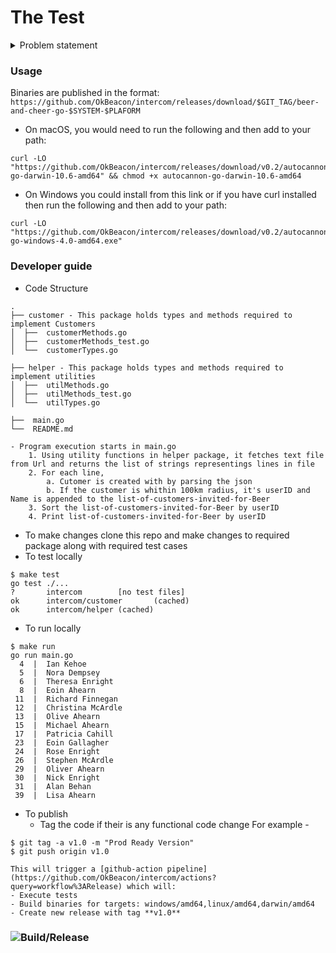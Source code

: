 # The Test

<details close>
<summary>Problem statement</summary>
<br>
We have some customer records in a text file (customers.txt) -- one customer per line, JSON lines formatted. We want to invite any customer within 100km of our Dublin office for some food and drinks on us. Write a program that will read the full list of customers and output the names and user ids of matching customers (within 100km), sorted by User ID (ascending).
<br>
You must use the first formula from <a href="https://en.wikipedia.org/wiki/Great-circle_distance">this Wikipedia article<\a> to calculate distance. Don't forget, you'll need to convert degrees to radians.
<br>
The GPS coordinates for our Dublin office are **53.339428, -6.257664**
<br>
You can find the Customer list <a href="https://s3.amazonaws.com/intercom-take-home-test/customers.txt">here</a>.
</details>


### Usage
Binaries are published in the format: `https://github.com/OkBeacon/intercom/releases/download/$GIT_TAG/beer-and-cheer-go-$SYSTEM-$PLAFORM`
- On macOS, you would need to run the following and then add to your path:
```
curl -LO "https://github.com/OkBeacon/intercom/releases/download/v0.2/autocannon-go-darwin-10.6-amd64" && chmod +x autocannon-go-darwin-10.6-amd64
```

- On Windows you could install from this link or if you have curl installed then run the following and then add to your path:
```
curl -LO "https://github.com/OkBeacon/intercom/releases/download/v0.2/autocannon-go-windows-4.0-amd64.exe"
```


### Developer guide

- Code Structure
```
.
├── customer - This package holds types and methods required to implement Customers
│  ├──  customerMethods.go
│  ├──  customerMethods_test.go
│  └──  customerTypes.go

├── helper - This package holds types and methods required to implement utilities
│  ├──  utilMethods.go
│  ├──  utilMethods_test.go
│  └──  utilTypes.go

├──  main.go
└──  README.md

- Program execution starts in main.go
	1. Using utility functions in helper package, it fetches text file from Url and returns the list of strings representings lines in file
	2. For each line,
		a. Cutomer is created with by parsing the json
		b. If the customer is whithin 100km radius, it's userID and Name is appended to the list-of-customers-invited-for-Beer
	3. Sort the list-of-customers-invited-for-Beer by userID
	4. Print list-of-customers-invited-for-Beer by userID

```

- To make changes clone this repo and make changes to required package along with required test cases
- To test locally
```
$ make test
go test ./...
?       intercom        [no test files]
ok      intercom/customer       (cached)
ok      intercom/helper (cached)
```
- To run locally
```
$ make run
go run main.go
  4  |  Ian Kehoe
  5  |  Nora Dempsey
  6  |  Theresa Enright
  8  |  Eoin Ahearn
 11  |  Richard Finnegan
 12  |  Christina McArdle
 13  |  Olive Ahearn
 15  |  Michael Ahearn
 17  |  Patricia Cahill
 23  |  Eoin Gallagher
 24  |  Rose Enright
 26  |  Stephen McArdle
 29  |  Oliver Ahearn
 30  |  Nick Enright
 31  |  Alan Behan
 39  |  Lisa Ahearn
```
- To publish
	- Tag the code if their is any functional code change
		For example -
```
$ git tag -a v1.0 -m "Prod Ready Version"
$ git push origin v1.0
```
	This will trigger a [github-action pipeline](https://github.com/OkBeacon/intercom/actions?query=workflow%3ARelease) which will:
	- Execute tests
	- Build binaries for targets: windows/amd64,linux/amd64,darwin/amd64
	- Create new release with tag **v1.0**

### ![Build/Release](https://github.com/OkBeacon/intercom/workflows/Release/badge.svg)

